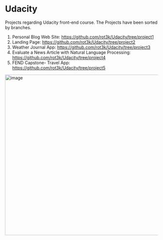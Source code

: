 # Udacity
Projects regarding Udacity front-end course.
The Projects have been sorted by branches.

1. Personal Blog Web Site: https://github.com/rot3k/Udacity/tree/project1
2. Landing Page: https://github.com/rot3k/Udacity/tree/project2
3. Weather Journal App: https://github.com/rot3k/Udacity/tree/project3
4. Evaluate a News Article with Natural Language Processing: https://github.com/rot3k/Udacity/tree/project4
5. FEND Capstone- Travel App: https://github.com/rot3k/Udacity/tree/project5

<img width="530" alt="image" src="https://user-images.githubusercontent.com/57276658/163860732-f751f672-5d9e-4d08-a8a9-629df866f93a.png">
